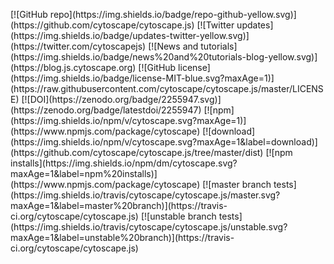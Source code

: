 <div class="links">
  <p>
    [![GitHub repo](https://img.shields.io/badge/repo-github-yellow.svg)](https://github.com/cytoscape/cytoscape.js)
    [![Twitter updates](https://img.shields.io/badge/updates-twitter-yellow.svg)](https://twitter.com/cytoscapejs)
    [![News and tutorials](https://img.shields.io/badge/news%20and%20tutorials-blog-yellow.svg)](https://blog.js.cytoscape.org)
    [![GitHub license](https://img.shields.io/badge/license-MIT-blue.svg?maxAge=1)](https://raw.githubusercontent.com/cytoscape/cytoscape.js/master/LICENSE)
    [![DOI](https://zenodo.org/badge/2255947.svg)](https://zenodo.org/badge/latestdoi/2255947)
    [![npm](https://img.shields.io/npm/v/cytoscape.svg?maxAge=1)](https://www.npmjs.com/package/cytoscape)
    [![download](https://img.shields.io/npm/v/cytoscape.svg?maxAge=1&label=download)](https://github.com/cytoscape/cytoscape.js/tree/master/dist)
    [![npm installs](https://img.shields.io/npm/dm/cytoscape.svg?maxAge=1&label=npm%20installs)](https://www.npmjs.com/package/cytoscape)
    [![master branch tests](https://img.shields.io/travis/cytoscape/cytoscape.js/master.svg?maxAge=1&label=master%20branch)](https://travis-ci.org/cytoscape/cytoscape.js)
    [![unstable branch tests](https://img.shields.io/travis/cytoscape/cytoscape.js/unstable.svg?maxAge=1&label=unstable%20branch)](https://travis-ci.org/cytoscape/cytoscape.js)
  </p>
</div>